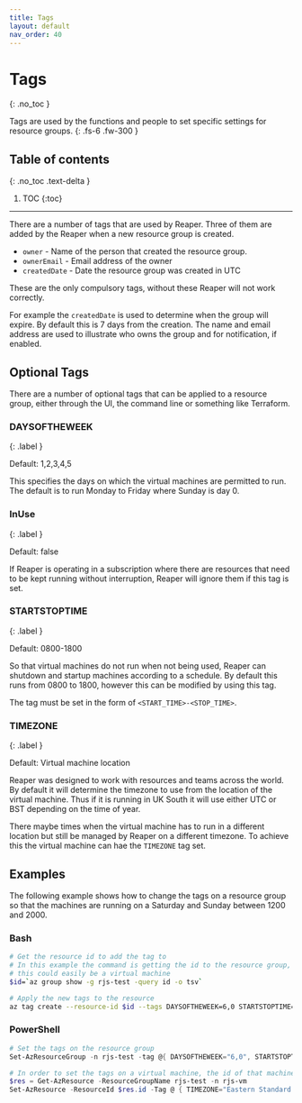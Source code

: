 ```yaml
---
title: Tags
layout: default
nav_order: 40
---
```


# Tags
{: .no_toc }

Tags are used by the functions and people to set specific settings for resource groups.
{: .fs-6 .fw-300 }

## Table of contents
{: .no_toc .text-delta }

1. TOC
{:toc}
---

There are a number of tags that are used by Reaper. Three of them are added by the Reaper when a new resource group is created.

- `owner` - Name of the person that created the resource group.
- `ownerEmail` - Email address of the owner
- `createdDate` - Date the resource group was created in UTC

These are the only compulsory tags, without these Reaper will not work correctly.

For example the `createdDate` is used to determine when the group will expire. By default this is 7 days from the creation. The name and email address are used to illustrate who owns the group and for notification, if enabled.

## Optional Tags

There are a number of optional tags that can be applied to a resource group, either through the UI, the command line or something like Terraform.

### DAYSOFTHEWEEK
{: .label }

Default: 1,2,3,4,5

This specifies the days on which the virtual machines are permitted to run. The default is to run Monday to Friday where Sunday is day 0.

### InUse
{: .label }

Default: false

If Reaper is operating in a subscription where there are resources that need to be kept running without interruption, Reaper will ignore them if this tag is set.

### STARTSTOPTIME
{: .label }

Default: 0800-1800

So that virtual machines do not run when not being used, Reaper can shutdown and startup machines according to a schedule. By default this runs from 0800 to 1800, however this can be modified by using this tag.

The tag must be set in the form of `<START_TIME>-<STOP_TIME>`.

### TIMEZONE
{: .label }

Default: Virtual machine location

Reaper was designed to work with resources and teams across the world. By default it will determine the timezone to use from the location of the virtual machine. Thus if it is running in UK South it will use either UTC or BST depending on the time of year.

There maybe times when the virtual machine has to run in a different location but still be managed by Reaper on a different timezone. To achieve this the virtual machine can hae the `TIMEZONE` tag set.

## Examples

The following example shows how to change the tags on a resource group so that the machines are running on a Saturday and Sunday between 1200 and 2000.

### Bash

```bash
# Get the resource id to add the tag to
# In this example the command is getting the id to the resource group, but
# this could easily be a virtual machine
$id=`az group show -g rjs-test -query id -o tsv`

# Apply the new tags to the resource
az tag create --resource-id $id --tags DAYSOFTHEWEEK=6,0 STARTSTOPTIME=1200-2000
```

### PowerShell

```powershell
# Set the tags on the resource group
Set-AzResourceGroup -n rjs-test -tag @{ DAYSOFTHEWEEK="6,0", STARTSTOPTIME="1200-200"}

# In order to set the tags on a virtual machine, the id of that machine needs to be determined
$res = Get-AzResource -ResourceGroupName rjs-test -n rjs-vm
Set-AzResource -ResourceId $res.id -Tag @ { TIMEZONE="Eastern Standard Time" }
```